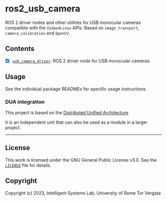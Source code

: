 # ros2_usb_camera

ROS 2 driver nodes and other utilities for USB monocular cameras compatible with the `Video4Linux` APIs. Based on `image_transport`, `camera_calibration` and `OpenCV`.

## Contents

- [x] [`usb_camera_driver`](src/usb_camera_driver/README.md): ROS 2 driver node for USB monocular cameras.

## Usage

See the individual package READMEs for specific usage instructions.

### DUA integration

This project is based on the [Distributed Unified Architecture](dua-template.md).

It is an independent unit that can also be used as a module in a larger project.

---

## License

This work is licensed under the GNU General Public License v3.0. See the [`LICENSE`](LICENSE) file for details.

## Copyright

Copyright (c) 2023, Intelligent Systems Lab, University of Rome Tor Vergata
